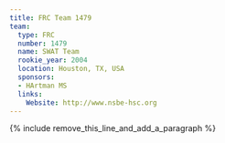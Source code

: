 ```yaml
---
title: FRC Team 1479
team:
  type: FRC
  number: 1479
  name: SWAT Team
  rookie_year: 2004
  location: Houston, TX, USA
  sponsors:
  - HArtman MS
  links:
    Website: http://www.nsbe-hsc.org
---
```


{% include remove_this_line_and_add_a_paragraph %}